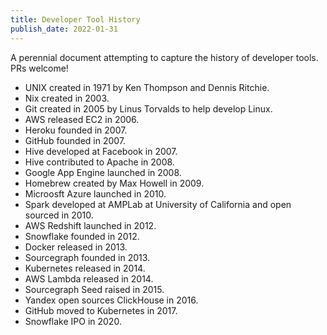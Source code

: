 ```yaml
---
title: Developer Tool History
publish_date: 2022-01-31
---
```


A perennial document attempting to capture the history of developer tools. PRs welcome!

- UNIX created in 1971 by Ken Thompson and Dennis Ritchie. 
- Nix created in 2003.
- Git created in 2005 by Linus Torvalds to help develop Linux.
- AWS released EC2 in 2006. 
- Heroku founded in 2007.
- GitHub founded in 2007.
- Hive developed at Facebook in 2007.
- Hive contributed to Apache in 2008.  
- Google App Engine launched in 2008. 
- Homebrew created by Max Howell in 2009. 
- Microosft Azure launched in 2010.
- Spark developed at AMPLab at University of California and open sourced in 2010.
- AWS Redshift launched in 2012.
- Snowflake founded in 2012.  
- Docker released in 2013.
- Sourcegraph founded in 2013.
- Kubernetes released in 2014.
- AWS Lambda released in 2014.
- Sourcegraph Seed raised in 2015.
- Yandex open sources ClickHouse in 2016. 
- GitHub moved to Kubernetes in 2017.
- Snowflake IPO in 2020. 
